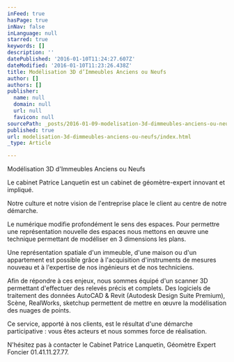 ```yaml
---
inFeed: true
hasPage: true
inNav: false
inLanguage: null
starred: true
keywords: []
description: ''
datePublished: '2016-01-10T11:24:27.607Z'
dateModified: '2016-01-10T11:23:26.438Z'
title: Modélisation 3D d’Immeubles Anciens ou Neufs
author: []
authors: []
publisher:
  name: null
  domain: null
  url: null
  favicon: null
sourcePath: _posts/2016-01-09-modelisation-3d-dimmeubles-anciens-ou-neufs.md
published: true
url: modelisation-3d-dimmeubles-anciens-ou-neufs/index.html
_type: Article

---
```

Modélisation 3D d'Immeubles Anciens ou Neufs

Le cabinet Patrice Lanquetin est un cabinet de géomètre-expert innovant et impliqué. 

Notre culture et notre vision de l'entreprise place le client au centre de notre démarche. 

Le numérique modifie profondément le sens des espaces. Pour permettre une représentation nouvelle des espaces nous mettons en œuvre une technique permettant de modéliser en 3 dimensions les plans. 

Une représentation spatiale d'un immeuble, d'une maison ou d'un appartement est possible grâce à l'acquisition d'instruments de mesures nouveau et à l'expertise de nos ingénieurs et de nos techniciens. 

Afin de répondre à ces enjeux, nous sommes équipé d'un scanner 3D permettant d'effectuer des relevés précis et complets. Des logiciels de traitement des données AutoCAD & Revit (Autodesk Design Suite Premium), Scène, RealWorks, sketchup permettent de mettre en œuvre la modélisation des nuages de points. 

Ce service, apporté à nos clients, est le résultat d'une démarche participative : vous êtes acteurs et nous sommes force de réalisation.

N'hésitez pas à contacter le Cabinet Patrice Lanquetin, Géomètre Expert Foncier 01.41.11.27.77\.